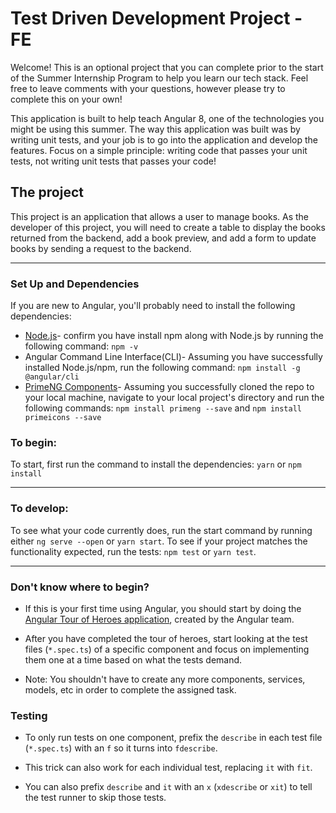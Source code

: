 # Test Driven Development Project - FE

Welcome! This is an optional project that you can complete prior to the start of the Summer Internship Program to help you learn our tech stack. Feel free to leave comments with your questions, however please try to complete this on your own!

This application is built to help teach Angular 8, one of the technologies you might be using this summer.
The way this application was built was by writing unit tests, and your job is to go into the application and develop the features.
Focus on a simple principle: writing code that passes your unit tests, not writing unit tests that passes your code!

## The project

This project is an application that allows a user to manage books. As the developer of this project, you will need to create a table to display the books returned from the backend, add a book preview, and add a form to update books by sending a request to the backend.

---

### Set Up and Dependencies
If you are new to Angular, you'll probably need to install the following dependencies:
- [Node.js](https://nodejs.org/en/)- confirm you have install npm along with Node.js by running the following command: `npm -v`
- Angular Command Line Interface(CLI)- Assuming you have successfully installed Node.js/npm, run the following command: `npm install -g @angular/cli`
- [PrimeNG Components](https://primefaces.org/primeng/showcase/#/setup)- Assuming you successfully cloned the repo to your local machine, navigate to your local project's directory and run the following commands: `npm install primeng --save` and `npm install primeicons --save`

### To begin:

To start, first run the command to install the dependencies:
`yarn` or `npm install`

---

### To develop:

To see what your code currently does, run the start command by running either `ng serve --open` or `yarn start`.
To see if your project matches the functionality expected, run the tests: `npm test` or `yarn test`.

---

### Don't know where to begin?

- If this is your first time using Angular, you should start by doing the [Angular Tour of Heroes application](https://angular.io/tutorial), created by the Angular team.

- After you have completed the tour of heroes, start looking at the test files (`*.spec.ts`) of a specific component and focus on implementing them one at a time based on what the tests demand.

- Note: You shouldn't have to create any more components, services, models, etc in order to complete the assigned task.


### Testing

- To only run tests on one component, prefix the `describe` in each test file (`*.spec.ts`) with an `f` so it turns into `fdescribe`.

- This trick can also work for each individual test, replacing `it` with `fit`.

- You can also prefix `describe` and `it` with an `x` (`xdescribe` or `xit`) to tell the test runner to skip those tests.
